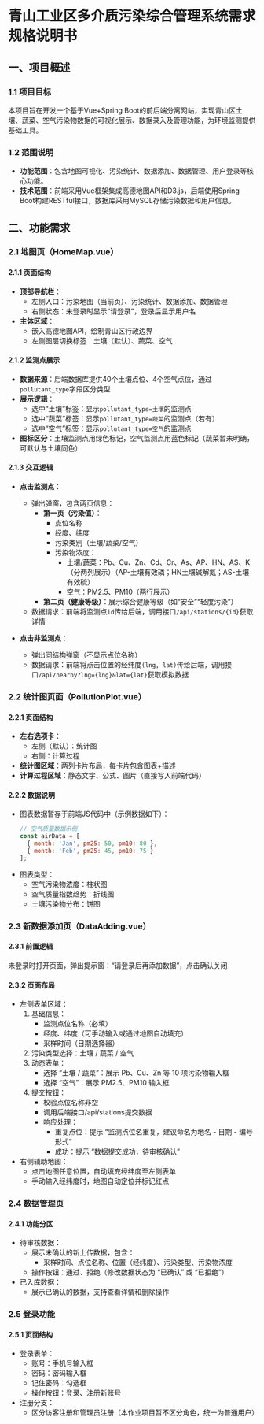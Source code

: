 # 青山工业区多介质污染综合管理系统需求规格说明书

## 一、项目概述
### 1.1 项目目标
本项目旨在开发一个基于Vue+Spring Boot的前后端分离网站，实现青山区土壤、蔬菜、空气污染物数据的可视化展示、数据录入及管理功能，为环境监测提供基础工具。

### 1.2 范围说明
- **功能范围**：包含地图可视化、污染统计、数据添加、数据管理、用户登录等核心功能。
- **技术范围**：前端采用Vue框架集成高德地图API和D3.js，后端使用Spring Boot构建RESTful接口，数据库采用MySQL存储污染数据和用户信息。


## 二、功能需求

### 2.1 地图页（HomeMap.vue）
#### 2.1.1 页面结构
- **顶部导航栏**：  
  - 左侧入口：污染地图（当前页）、污染统计、数据添加、数据管理  
  - 右侧状态：未登录时显示“请登录”，登录后显示用户名  
- **主体区域**：  
  - 嵌入高德地图API，绘制青山区行政边界  
  - 左侧图层切换标签：土壤（默认）、蔬菜、空气  

#### 2.1.2 监测点展示
- **数据来源**：后端数据库提供40个土壤点位、4个空气点位，通过`pollutant_type`字段区分类型  
- **展示逻辑**：  
  - 选中“土壤”标签：显示`pollutant_type=土壤`的监测点  
  - 选中“蔬菜”标签：显示`pollutant_type=蔬菜`的监测点（若有）  
  - 选中“空气”标签：显示`pollutant_type=空气`的监测点  
- **图标区分**：土壤监测点用绿色标记，空气监测点用蓝色标记（蔬菜暂未明确，可默认与土壤同色）

#### 2.1.3 交互逻辑
- **点击监测点**：  
  - 弹出弹窗，包含两页信息：  
    - **第一页（污染值）**：  
      - 点位名称  
      - 经度、纬度  
      - 污染类别（土壤/蔬菜/空气）  
      - 污染物浓度：  
        - 土壤/蔬菜：Pb、Cu、Zn、Cd、Cr、As、AP、HN、AS、K（分两列展示）（AP-土壤有效磷；HN土壤碱解氮；AS-土壤有效硫）
        - 空气：PM2.5、PM10（两行展示）
    - **第二页（健康等级）**：展示综合健康等级（如“安全”“轻度污染”）  
  - 数据请求：前端将监测点`id`传给后端，调用接口`/api/stations/{id}`获取详情  

- **点击非监测点**：  
  - 弹出同结构弹窗（不显示点位名称）  
  - 数据请求：前端将点击位置的经纬度`(lng, lat)`传给后端，调用接口`/api/nearby?lng={lng}&lat={lat}`获取模拟数据  


### 2.2 统计图页面（PollutionPlot.vue）
#### 2.2.1 页面结构
- **左右选项卡**：  
  - 左侧（默认）：统计图  
  - 右侧：计算过程  
- **统计图区域**：两列卡片布局，每卡片包含图表+描述  
- **计算过程区域**：静态文字、公式、图片（直接写入前端代码）

#### 2.2.2 数据说明
- 图表数据暂存于前端JS代码中（示例数据如下）：  
  ```javascript
  // 空气质量数据示例
  const airData = [
    { month: 'Jan', pm25: 50, pm10: 80 },
    { month: 'Feb', pm25: 45, pm10: 75 }
  ];

- 图表类型：
  - 空气污染物浓度：柱状图
  - 空气质量指数趋势：折线图
  - 土壤污染物分布：饼图

### 2.3 新数据添加页（DataAdding.vue）

#### 2.3.1 前置逻辑
未登录时打开页面，弹出提示窗：“请登录后再添加数据”，点击确认关闭

#### 2.3.2 页面布局
- 左侧表单区域：
  1. 基础信息：
        - 监测点位名称（必填）
        - 经度、纬度（可手动输入或通过地图自动填充）
        - 采样时间（日期选择器）
    2. 污染类型选择：土壤 / 蔬菜 / 空气
    3. 动态表单：
        - 选择 “土壤 / 蔬菜”：展示 Pb、Cu、Zn 等 10 项污染物输入框
        - 选择 “空气”：展示 PM2.5、PM10 输入框
    4. 提交按钮：
        - 校验点位名称非空
        - 调用后端接口/api/stations提交数据
        - 响应处理：
          - 重复点位：提示 “监测点位名重复，建议命名为地名 - 日期 - 编号形式”
          - 成功：提示 “数据提交成功，待审核确认”
- 右侧辅助地图：
    - 点击地图任意位置，自动填充经纬度至左侧表单
    - 手动输入经纬度时，地图自动定位并标记红点

### 2.4 数据管理页

#### 2.4.1 功能分区
- 待审核数据：
    - 展示未确认的新上传数据，包含：
      - 采样时间、点位名称、位置（经纬度）、污染类型、污染物浓度
    - 操作按钮：通过、拒绝（修改数据状态为 “已确认” 或 “已拒绝”）
- 已入库数据：
    - 展示已确认的数据，支持查看详情和删除操作

### 2.5 登录功能
#### 2.5.1 页面结构
- 登录表单：
    - 账号：手机号输入框
    - 密码：密码输入框
    - 记住密码：勾选框
    - 操作按钮：登录、注册新账号
- 注册分支：
    - 区分访客注册和管理员注册（本作业项目暂不区分角色，统一为普通用户）